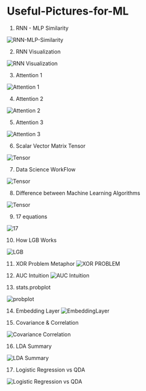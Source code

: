 # Useful-Pictures-for-ML

1) RNN - MLP Similarity

![RNN-MLP-Similarity](https://3.bp.blogspot.com/-POaZkgiUocQ/Vvce_uevIuI/AAAAAAABHtk/Aqq2KS67GnM6K7Jq0K-RZVFkQWSB2aX1A/s1600/RNN3.png)

2) RNN Visualization

![RNN Visualization](https://github.com/MuhammedBuyukkinaci/Useful-Pictures-for-ML/blob/master/Pictures/Screenshot%20from%202018-12-31%2014-51-26.png)

3) Attention 1

![Attention 1](https://github.com/MuhammedBuyukkinaci/Useful-Pictures-for-ML/blob/master/Pictures/attention.png)

4) Attention 2

![Attention 2](https://github.com/MuhammedBuyukkinaci/Useful-Pictures-for-ML/blob/master/Pictures/attention_mechanism.png)

5) Attention 3

![Attention 3](https://github.com/MuhammedBuyukkinaci/Useful-Pictures-for-ML/blob/master/Pictures/attention_model.png)

6) Scalar Vector Matrix Tensor

![Tensor](https://github.com/MuhammedBuyukkinaci/Useful-Pictures-for-ML/blob/master/Pictures/tensor_diff.png)

7) Data Science WorkFlow

![Tensor](https://github.com/MuhammedBuyukkinaci/Useful-Pictures-for-ML/blob/master/Pictures/workflow2.png)

8) Difference between Machine Learning Algorithms

![Tensor](https://github.com/MuhammedBuyukkinaci/Useful-Pictures-for-ML/blob/master/Pictures/diff_ml.png)

9) 17 equations

![17](https://github.com/MuhammedBuyukkinaci/Useful-Pictures-for-ML/blob/master/Pictures/17_equations.jpg)

10) How LGB Works

![LGB](https://github.com/MuhammedBuyukkinaci/Useful-Pictures-for-ML/blob/master/Pictures/how_lgb_works.png)

11) XOR Problem Metaphor
![XOR PROBLEM](https://github.com/MuhammedBuyukkinaci/Useful-Pictures-for-ML/blob/master/Pictures/Screenshot%20from%202019-06-03%2011-01-08.png)

12) AUC Intuition
![AUC Intuition](https://github.com/MuhammedBuyukkinaci/Useful-Pictures-for-ML/blob/master/Pictures/auc_intuition.png)

13) stats.probplot

![probplot](https://github.com/MuhammedBuyukkinaci/Useful-Pictures-for-ML/blob/master/Pictures/statsplot.png)

14) Embedding Layer
![EmbeddingLayer](https://github.com/MuhammedBuyukkinaci/Useful-Pictures-for-ML/blob/master/Pictures/embedding_layer.png)

15) Covariance & Correlation

![Covariance Correlation](https://github.com/MuhammedBuyukkinaci/Useful-Pictures-for-ML/blob/master/Pictures/cov_corr.png)

16) LDA Summary

![LDA Summary](https://github.com/MuhammedBuyukkinaci/Useful-Pictures-for-ML/blob/master/Pictures/lda.png)

17) Logistic Regression vs QDA

![Logistic Regression vs QDA](https://github.com/MuhammedBuyukkinaci/Useful-Pictures-for-ML/blob/master/Pictures/LR_vs_QDA.png)
